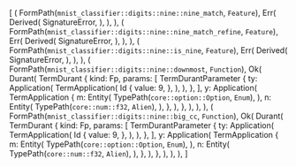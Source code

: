 [
    (
        FormPath(`mnist_classifier::digits::nine::nine_match`, `Feature`),
        Err(
            Derived(
                SignatureError,
            ),
        ),
    ),
    (
        FormPath(`mnist_classifier::digits::nine::nine_match_refine`, `Feature`),
        Err(
            Derived(
                SignatureError,
            ),
        ),
    ),
    (
        FormPath(`mnist_classifier::digits::nine::is_nine`, `Feature`),
        Err(
            Derived(
                SignatureError,
            ),
        ),
    ),
    (
        FormPath(`mnist_classifier::digits::nine::downmost`, `Function`),
        Ok(
            Durant(
                TermDurant {
                    kind: Fp,
                    params: [
                        TermDurantParameter {
                            ty: Application(
                                TermApplication(
                                    Id {
                                        value: 9,
                                    },
                                ),
                            ),
                        },
                    ],
                    y: Application(
                        TermApplication {
                            m: Entity(
                                TypePath(`core::option::Option`, `Enum`),
                            ),
                            n: Entity(
                                TypePath(`core::num::f32`, `Alien`),
                            ),
                        },
                    ),
                },
            ),
        ),
    ),
    (
        FormPath(`mnist_classifier::digits::nine::big_cc`, `Function`),
        Ok(
            Durant(
                TermDurant {
                    kind: Fp,
                    params: [
                        TermDurantParameter {
                            ty: Application(
                                TermApplication(
                                    Id {
                                        value: 9,
                                    },
                                ),
                            ),
                        },
                    ],
                    y: Application(
                        TermApplication {
                            m: Entity(
                                TypePath(`core::option::Option`, `Enum`),
                            ),
                            n: Entity(
                                TypePath(`core::num::f32`, `Alien`),
                            ),
                        },
                    ),
                },
            ),
        ),
    ),
]